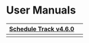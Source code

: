# User Manuals

| [**Schedule Track v4.6.0**](schedule-track-v4.6.0/) |  |
| :--- | :--- |
|  |  |



